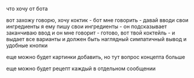 что хочу от бота

вот захожу
говорю, хочу коктик - бот мне говорить - давай вводи свои ингредиенты
я ему пишу свои ингредиенты - он подсказывает
заканчиваю ввод
и он мне говорит - готово, вот твой коктейль - и выдает все варианты
и должен быть наглядный симпатичный вывод и удобные кнопки

еще можно будет картинки добавить, но тут вопрос концепта больше

еще можно будет рецепт каждый в отдельном сообщении